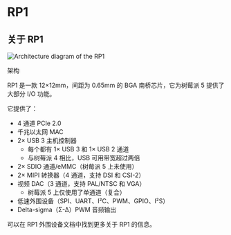 # RP1

## 关于 RP1

![Architecture diagram of the RP1](https://www.raspberrypi.com/documentation/microcontrollers/images/rp1.jpg)

 架构

RP1 是一款 12×12mm，间距为 0.65mm 的 BGA 南桥芯片，它为树莓派 5 提供了大部分 I/O 功能。

 它提供了：

* 4 通道 PCIe 2.0
* 千兆以太网 MAC
* 2× USB 3 主机控制器
  * 每个都有 1× USB 3 和 1× USB 2 通道
  * 与树莓派 4 相比，USB 可用带宽超过两倍
* 2× SDIO 通道/eMMC（树莓派 5 上未使用）
* 2× MIPI 转换器（4 通道，支持 DSI 和 CSI-2）
* 视频 DAC（3 通道，支持 PAL/NTSC 和 VGA）
  * 树莓派 5 上仅使用了单通道（复合）
* 低速外围设备（SPI、UART、I²C、PWM、GPIO、I²S）
* Delta-sigma（Σ-Δ）PWM 音频输出

可以在 RP1 外围设备文档中找到更多关于 RP1 的信息。

